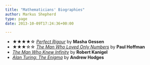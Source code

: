 ```yaml
---
title: "Mathematicians' Biographies"
author: Markus Shepherd
type: page
date: 2013-10-09T17:24:36+00:00

---
```

  * ★★★★☆ <a title="Buy the book on amazon.co.uk" href="http://www.amazon.co.uk/gp/product/1848313012/ref=as_li_tf_tl?ie=UTF8&camp=1634&creative=6738&creativeASIN=1848313012&linkCode=as2&tag=riemannhypo-21" target="_blank"><em>Perfect Rigour</em></a> by **Masha Gessen**
  * ★★★☆☆ <a title="Buy the book on amazon.co.uk" href="http://www.amazon.co.uk/gp/product/1857028295/ref=as_li_tf_tl?ie=UTF8&camp=1634&creative=6738&creativeASIN=1857028295&linkCode=as2&tag=riemannhypo-21" target="_blank"><em>The Man Who Loved Only Numbers</em></a> by **Paul Hoffman**
  * <a title="Buy the book on amazon.co.uk" href="http://www.amazon.co.uk/gp/product/0349104522/ref=as_li_tf_tl?ie=UTF8&camp=1634&creative=6738&creativeASIN=0349104522&linkCode=as2&tag=riemannhypo-21" target="_blank"><em> The Man Who Knew Infinity</em></a> by **Robert Kanigel**
  * <a title="Buy the book on amazon.co.uk" href="http://www.amazon.co.uk/gp/product/0099116413/ref=as_li_tf_tl?ie=UTF8&camp=1634&creative=6738&creativeASIN=0099116413&linkCode=as2&tag=riemannhypo-21" target="_blank"><em>Alan Turing: The Enigma</em></a> by **Andrew Hodges**